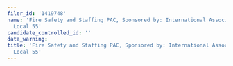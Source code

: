```yaml
---
filer_id: '1419748'
name: 'Fire Safety and Staffing PAC, Sponsored by: International Association of Firefighters
  Local 55'
candidate_controlled_id: ''
data_warning:
title: 'Fire Safety and Staffing PAC, Sponsored by: International Association of Firefighters
  Local 55'
---
```

